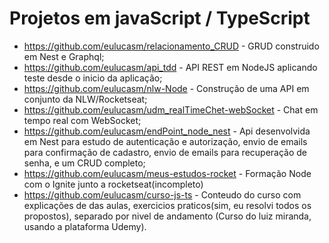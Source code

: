 # Projetos em javaScript / TypeScript


- https://github.com/eulucasm/relacionamento_CRUD - GRUD construido em Nest e Graphql;
- https://github.com/eulucasm/api_tdd - API REST em NodeJS aplicando teste desde o inicio da aplicação;
- https://github.com/eulucasm/nlw-Node - Construção de uma API em conjunto da NLW/Rocketseat;
- https://github.com/eulucasm/udm_realTimeChet-webSocket - Chat em tempo real com WebSocket;
- https://github.com/eulucasm/endPoint_node_nest - Api desenvolvida em Nest para estudo de autenticação e autorização, envio de emails para confirmação de cadastro, envio de emails para recuperação de senha, e um CRUD completo;
- https://github.com/eulucasm/meus-estudos-rocket - Formação Node com o Ignite junto a rocketseat(incompleto)
- https://github.com/eulucasm/curso-js-ts - Conteudo do curso com explicações de das aulas, exercicios praticos(sim, eu resolvi todos os propostos), separado por nivel de andamento (Curso do luiz miranda, usando a plataforma Udemy).
